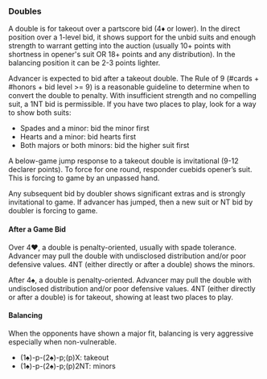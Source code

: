 ### Doubles
A double is for takeout over a partscore bid (4♦ or lower). 
In the direct position over a 1-level bid, it shows support for the unbid suits and 
enough strength to warrant getting into the auction 
(usually 10+ points with shortness in opener's suit OR 18+ points and any distribution). 
In the balancing position it can be 2-3 points lighter.

Advancer is expected to bid after a takeout double. 
The Rule of 9 (#cards + #honors + bid level >= 9) is a reasonable guideline to determine when to convert the double to penalty.
With insufficient strength and no compelling suit, a 1NT bid is permissible. 
If you have two places to play, look for a way to show both suits:
* Spades and a minor: bid the minor first
* Hearts and a minor: bid hearts first
* Both majors or both minors: bid the higher suit first

A below-game jump response to a takeout double is invitational (9-12 declarer points). 
To force for one round, responder cuebids opener’s suit. 
This is forcing to game by an unpassed hand.

Any subsequent bid by doubler shows significant extras and is strongly invitational to game. 
If advancer has jumped, then a new suit or NT bid by doubler is forcing to game.

#### After a Game Bid
Over 4♥, a double is penalty-oriented, usually with spade tolerance. Advancer may pull the double with undisclosed distribution and/or poor defensive values. 4NT (either directly or after a double) shows the minors.

After 4♠, a double is penalty-oriented. Advancer may pull the double with undisclosed distribution and/or poor defensive values. 4NT (either directly or after a double) is for takeout, showing at least two places to play.

#### Balancing
When the opponents have shown a major fit, balancing is very aggressive especially when non-vulnerable. 

* (1♠)-p-(2♠)-p;(p)X: takeout
* (1♠)-p-(2♠)-p;(p)2NT: minors


